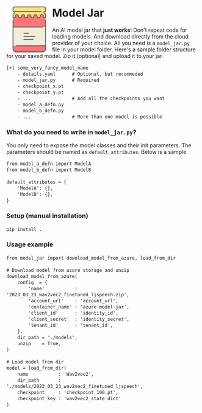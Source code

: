 <div class="container">
  <div class="row">
    <div class="col-sm">
        <img align="left" src="logo.png" height=120/>
    </div>
    <div class="col">
      <h1 align="justify">
        Model Jar
      </h1>
    </div>
  </div>
</div>

An AI model jar that __just works__! Don't repeat code for loading models. And download directly from the cloud provider of your choice. All you need is a `model_jar.py` file in your model folder. Here's a sample folder structure for your saved model. Zip it (optional) and upload it to your jar.

```
[+] some_very_fancy_model_name
    - details.yaml      # Optional, but recommeded
    - model_jar.py      # Required
    - checkpoint_x.pt
    - checkpoint_y.pt
    - ...               # Add all the checkpoints you want
    - model_a_defn.py
    - model_b_defn.py
    - ...               # More than one model is possible
```

### What do you need to write in `model_jar.py`?
You only need to expose the model classes and their init parameters. The parameters should be named as `default_attributes`. Below is a sample 

```
from model_a_defn import ModelA
from model_b_defn import ModelB

default_attributes = {
    'ModelA': {},
    'ModelB': {},
}
```

### Setup (manual installation)
```
pip install .
```

### Usage example 

```
from model_jar import download_model_from_azure, load_from_dir

# Download model from azure storage and unzip
download_model_from_azure(
    config  = {
        'name'           : '2023_03_23_wav2vec2_finetuned_ljspeech.zip',
        'account_url'    : 'account_url',
        'container_name' : 'azure-model-jar',
        'client_id'      : 'identity_id',
        'client_secret'  : 'identity_secret',
        'tenant_id'      : 'tenant_id',
    },
    dir_path = './models',
    unzip    = True,
)

# Load model from dir
model = load_from_dir(
    name           : 'Wav2vec2',
    dir_path       : './models/2023_03_23_wav2vec2_finetuned_ljspeech',
    checkpoint     : 'checkpoint_100.pt',
    checkpoint_key : 'wav2vec2_state_dict'
)
```
